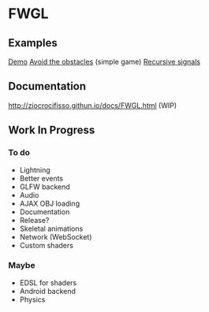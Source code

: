 FWGL
====

Examples
--------

[Demo](http://ziocrocifisso.github.io/FWGL/demo)
[Avoid the obstacles](http://ziocrocifisso.github.io/FWGL/avoid) (simple game)
[Recursive signals](http://ziocrocifisso.github.io/FWGL/recur)

Documentation
-------------

http://ziocrocifisso.githun.io/docs/FWGL.html (WIP)

Work In Progress
--------

### To do

  * Lightning
  * Better events
  * GLFW backend
  * Audio
  * AJAX OBJ loading
  * Documentation
  * Release?
  * Skeletal animations
  * Network (WebSocket)
  * Custom shaders

### Maybe

  * EDSL for shaders
  * Android backend
  * Physics
